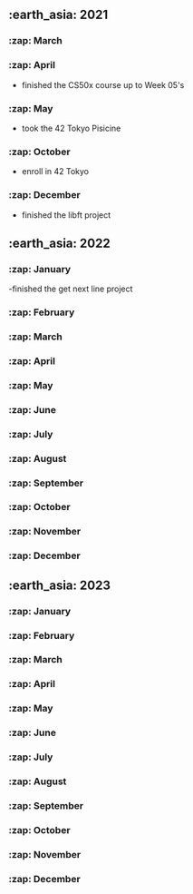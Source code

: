 <h2> :earth_asia: 2021 </h2>
<h3> :zap: March </h3>


<h3> :zap: April </h3>

- finished the CS50x course up to Week 05's 

<h3> :zap: May </h3>

- took the 42 Tokyo Pisicine

<h3> :zap: October </h3>

- enroll in 42 Tokyo

<h3> :zap: December </h3>

- finished the libft project

<h2> :earth_asia: 2022 </h2>

<h3> :zap: January </h3>

-finished the get next line project

<h3> :zap: February </h3>

<h3> :zap: March </h3>

<h3> :zap: April </h3>

<h3> :zap: May </h3>

<h3> :zap: June </h3>

<h3> :zap: July </h3>

<h3> :zap: August </h3>

<h3> :zap: September </h3>

<h3> :zap: October </h3>

<h3> :zap: November </h3>

<h3> :zap: December </h3>


<h2> :earth_asia: 2023 </h2>

<h3> :zap: January </h3>

<h3> :zap: February </h3>

<h3> :zap: March </h3>

<h3> :zap: April </h3>

<h3> :zap: May </h3>

<h3> :zap: June </h3>

<h3> :zap: July </h3>

<h3> :zap: August </h3>

<h3> :zap: September </h3>

<h3> :zap: October </h3>

<h3> :zap: November </h3>

<h3> :zap: December </h3>
